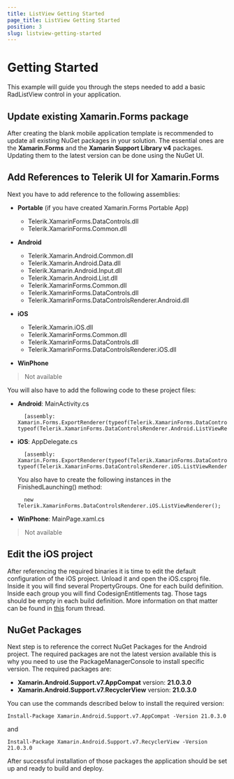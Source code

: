 ```yaml
---
title: ListView Getting Started
page_title: ListView Getting Started
position: 3
slug: listview-getting-started
---
```


# Getting Started #

This example will guide you through the steps needed to add a basic RadListView control in your application.

## Update existing Xamarin.Forms package
After creating the blank mobile application template is recommended to update all existing NuGet packages in your solution. The essential ones are the **Xamarin.Forms** and the **Xamarin Support Library v4** packages. Updating them to the latest version can be done using the NuGet UI.

## Add References to Telerik UI for Xamarin.Forms ##
Next you have to add reference to the following assemblies:

* **Portable** (if you have created Xamarin.Forms Portable App)

	- Telerik.XamarinForms.DataControls.dll
	- Telerik.XamarinForms.Common.dll
* **Android**

	- Telerik.Xamarin.Android.Common.dll
	- Telerik.Xamarin.Android.Data.dll
	- Telerik.Xamarin.Android.Input.dll
	- Telerik.Xamarin.Android.List.dll
	- Telerik.XamarinForms.Common.dll
	- Telerik.XamarinForms.DataControls.dll
	- Telerik.XamarinForms.DataControlsRenderer.Android.dll
* **iOS**

	- Telerik.Xamarin.iOS.dll
	- Telerik.XamarinForms.Common.dll
	- Telerik.XamarinForms.DataControls.dll
	- Telerik.XamarinForms.DataControlsRenderer.iOS.dll
* **WinPhone**
	
>Not available

You will also have to add the following code to these project files:

* **Android**: MainActivity.cs
  
		[assembly: Xamarin.Forms.ExportRenderer(typeof(Telerik.XamarinForms.DataControls.RadListView), typeof(Telerik.XamarinForms.DataControlsRenderer.Android.ListViewRenderer))]

* **iOS**: AppDelegate.cs

		[assembly: Xamarin.Forms.ExportRenderer(typeof(Telerik.XamarinForms.DataControls.RadListView), typeof(Telerik.XamarinForms.DataControlsRenderer.iOS.ListViewRenderer))]
	You also have to create the following instances in the FinishedLaunching() method:

		new Telerik.XamarinForms.DataControlsRenderer.iOS.ListViewRenderer();


* **WinPhone**: MainPage.xaml.cs
    
>Not available

## Edit the iOS project
After referencing the required binaries it is time to edit the default configuration of the iOS project. Unload it and open the iOS.csproj file. Inside it you will find several PropertyGroups. One for each build definition. Inside each group you will find CodesignEntitlements tag. Those tags should be empty in each build definition. More information on that matter can be found in [this]({http://forums.xamarin.com/discussion/39674/iphonesimulator-build-results-in-no-valid-ios-code-signing-keys-found-in-keychain}) forum thread.

## NuGet Packages
Next step is to reference the correct NuGet Packages for the Android project. The required packages are not the latest version available this is why you need to use the PackageManagerConsole to install specific version. The required packages are:
* **Xamarin.Android.Support.v7.AppCompat** version: **21.0.3.0**
* **Xamarin.Android.Support.v7.RecyclerView** version: **21.0.3.0**

You can use the commands described below to install the required version:

	Install-Package Xamarin.Android.Support.v7.AppCompat -Version 21.0.3.0
and

	Install-Package Xamarin.Android.Support.v7.RecyclerView -Version 21.0.3.0
	
After successful installation of those packages the application should be set up and ready to build and deploy.